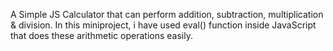A Simple JS Calculator that can perform addition, subtraction, multiplication & division.
In this miniproject, i have used eval() function inside JavaScript that does these arithmetic operations easily. 
